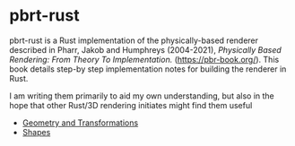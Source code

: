 # pbrt-rust

pbrt-rust is a Rust implementation of the physically-based renderer described in Pharr, Jakob and Humphreys (2004-2021), *Physically Based Rendering: From Theory To Implementation.* (https://pbr-book.org/). This book details step-by step implementation notes for building the renderer in Rust. 

I am writing them primarily to aid my own understanding, but also in the hope that other Rust/3D rendering initiates might find them useful

- [Geometry and Transformations](chapter-1.md)
- [Shapes](chapter-2.md)

